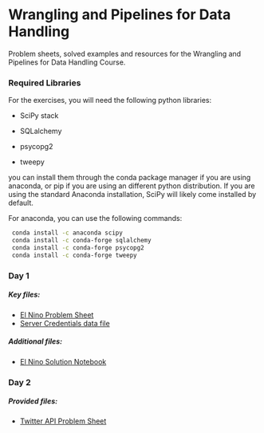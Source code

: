 # Wrangling and Pipelines for Data Handling

Problem sheets, solved examples and resources for the Wrangling and Pipelines for Data Handling Course.



### Required Libraries

For the exercises, you will need the following python libraries:

* SciPy stack

* SQLalchemy
* psycopg2
* tweepy

you can install them through the conda package manager if you are using anaconda, or pip if you are using an different python distribution. If you are using the standard Anaconda installation, SciPy will likely come installed by default.

For anaconda, you can use the following commands:

```sh
 conda install -c anaconda scipy
 conda install -c conda-forge sqlalchemy
 conda install -c conda-forge psycopg2
 conda install -c conda-forge tweepy
```





### Day 1

##### Key files:

* [El Nino Problem Sheet]()
* [Server Credentials data file]()

##### Additional files:

* [El Nino Solution Notebook]()

### Day 2

##### Provided files:

* [Twitter API Problem Sheet]()

  



